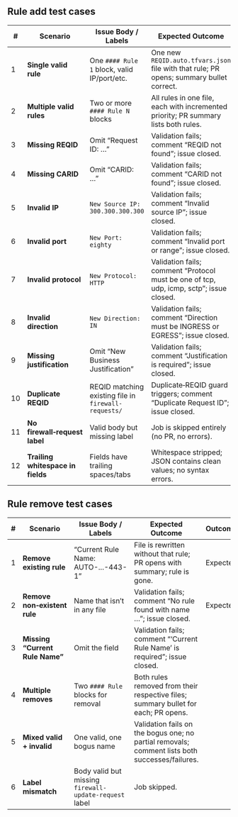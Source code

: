 ## Rule add test cases

| #  | Scenario                          | Issue Body / Labels                                  | Expected Outcome                                                                        |  Outcome    |
| -- | --------------------------------- | ---------------------------------------------------- | --------------------------------------------------------------------------------------- |-------------|
| 1  | **Single valid rule**             | One `#### Rule 1` block, valid IP/port/etc.          | One new `REQID.auto.tfvars.json` file with that rule; PR opens; summary bullet correct. |     expected        |
| 2  | **Multiple valid rules**          | Two or more `#### Rule N` blocks                     | All rules in one file, each with incremented priority; PR summary lists both rules.     |     expected        |
| 3  | **Missing REQID**                 | Omit “Request ID: …”                                 | Validation fails; comment “REQID not found”; issue closed.                              |     expected        |
| 4  | **Missing CARID**                 | Omit “CARID: …”                                      | Validation fails; comment “CARID not found”; issue closed.                              |     expected        |
| 5  | **Invalid IP**                    | `New Source IP: 300.300.300.300`                     | Validation fails; comment “Invalid source IP”; issue closed.                            |     expected        |
| 6  | **Invalid port**                  | `New Port: eighty`                                   | Validation fails; comment “Invalid port or range”; issue closed.                        |     expected        |
| 7  | **Invalid protocol**              | `New Protocol: HTTP`                                 | Validation fails; comment “Protocol must be one of tcp, udp, icmp, sctp”; issue closed. |     expected        |
| 8  | **Invalid direction**             | `New Direction: IN`                                  | Validation fails; comment “Direction must be INGRESS or EGRESS”; issue closed.          |     expected        |
| 9  | **Missing justification**         | Omit “New Business Justification”                    | Validation fails; comment “Justification is required”; issue closed.                    |     expected        |
| 10 | **Duplicate REQID**               | REQID matching existing file in `firewall-requests/` | Duplicate‑REQID guard triggers; comment “Duplicate Request ID”; issue closed.           |     expected        |
| 11 | **No firewall‑request label**     | Valid body but missing label                         | Job is skipped entirely (no PR, no errors).                                             |     expected        |
| 12 | **Trailing whitespace in fields** | Fields have trailing spaces/tabs                     | Whitespace stripped; JSON contains clean values; no syntax errors.                      |     expected        |

## Rule remove test cases

| # | Scenario                        | Issue Body / Labels                                    | Expected Outcome                                                                               |    Outcome     |
| - | ------------------------------- | ------------------------------------------------------ | ---------------------------------------------------------------------------------------------- |---------|
| 1 | **Remove existing rule**        | “Current Rule Name: AUTO-...-443-1”                    | File is rewritten without that rule; PR opens with summary; rule is gone.                      |    Expected     |
| 2 | **Remove non‑existent rule**    | Name that isn’t in any file                            | Validation fails; comment “No rule found with name …”; issue closed.                           |    Expected     |
| 3 | **Missing “Current Rule Name”** | Omit the field                                         | Validation fails; comment “‘Current Rule Name’ is required”; issue closed.                     |         |
| 4 | **Multiple removes**            | Two `#### Rule` blocks for removal                     | Both rules removed from their respective files; summary bullet for each; PR opens.             |         |
| 5 | **Mixed valid + invalid**       | One valid, one bogus name                              | Validation fails on the bogus one; no partial removals; comment lists both successes/failures. |         |
| 6 | **Label mismatch**              | Body valid but missing `firewall-update-request` label | Job skipped.                                                                                   |         |
